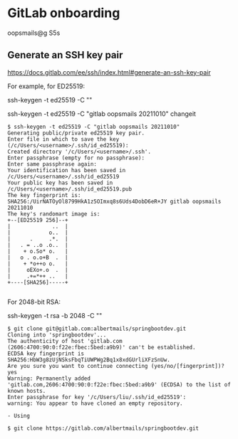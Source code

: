 
# GitLab onboarding

oopsmails@g
S5s

## Generate an SSH key pair

https://docs.gitlab.com/ee/ssh/index.html#generate-an-ssh-key-pair


For example, for ED25519:

ssh-keygen -t ed25519 -C "<comment>"

ssh-keygen -t ed25519 -C "gitlab oopsmails 20211010"
changeit

```
$ ssh-keygen -t ed25519 -C "gitlab oopsmails 20211010"
Generating public/private ed25519 key pair.
Enter file in which to save the key (/c/Users/<username>/.ssh/id_ed25519):
Created directory '/c/Users/<username>/.ssh'.
Enter passphrase (empty for no passphrase):
Enter same passphrase again:
Your identification has been saved in /c/Users/<username>/.ssh/id_ed25519
Your public key has been saved in /c/Users/<username>/.ssh/id_ed25519.pub
The key fingerprint is:
SHA256:/UirNATOyOl8799HkA1z5OImxq8s6Uds4DobD6eR+JY gitlab oopsmails 20211010
The key's randomart image is:
+--[ED25519 256]--+
|             ..  |
|            o..  |
|      .     .*.  |
|   . = ..o .o..  |
|    + o.So* o.   |
|   o . o.o+B  .  |
|    + *o++o o.   |
|     oEXo+.o  .  |
|     .+=*++ ..   |
+----[SHA256]-----+


```

For 2048-bit RSA:

ssh-keygen -t rsa -b 2048 -C "<comment>"

```
$ git clone git@gitlab.com:albertmails/springbootdev.git
Cloning into 'springbootdev'...
The authenticity of host 'gitlab.com (2606:4700:90:0:f22e:fbec:5bed:a9b9)' can't be established.
ECDSA key fingerprint is SHA256:HbW3g8zUjNSksFbqTiUWPWg2Bq1x8xdGUrliXFzSnUw.
Are you sure you want to continue connecting (yes/no/[fingerprint])? yes
Warning: Permanently added 'gitlab.com,2606:4700:90:0:f22e:fbec:5bed:a9b9' (ECDSA) to the list of known hosts.
Enter passphrase for key '/c/Users/liu/.ssh/id_ed25519':
warning: You appear to have cloned an empty repository.

- Using

$ git clone https://gitlab.com/albertmails/springbootdev.git
```





